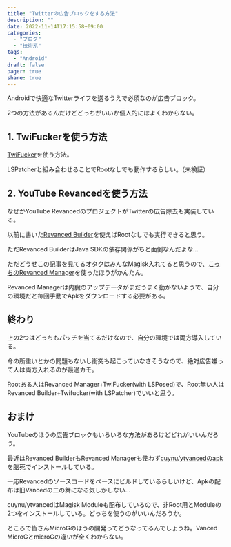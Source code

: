 ```yaml
---
title: "Twitterの広告ブロックをする方法"
description: ""
date: 2022-11-14T17:15:58+09:00
categories:
  - "ブログ"
  - "技術系"
tags:
  - "Android"
draft: false
pager: true
share: true
---
```


Androidで快適なTwitterライフを送るうえで必須なのが広告ブロック。

2つの方法があるんだけどどっちがいいか個人的にはよくわからない。

## 1. TwiFuckerを使う方法

[TwiFucker](https://github.com/Dr-TSNG/TwiFucker)を使う方法。

LSPatcherと組み合わせることでRootなしでも動作するらしい。（未検証）

## 2. YouTube Revancedを使う方法

なぜかYouTube RevancedのプロジェクトがTwitterの広告除去も実装している。

以前に書いた[Revanced Builder](http://hayao.fascode.net/blog/posts/20220713/youtube-revanced-easiest/)を使えばRootなしでも実行できると思う。

ただRevanced BuilderはJava SDKの依存関係がちと面倒なんだよな...

ただどうせこの記事を見てるオタクはみんなMagisk入れてると思うので、[こっちのRevanced Manager](https://github.com/revanced/revanced-manager)を使ったほうがかんたん。

Revanced Managerは内臓のアップデータがまだうまく動かないようで、自分の環境だと毎回手動でApkをダウンロードする必要がある。

## 終わり

上の2つはどっちもパッチを当てるだけなので、自分の環境では両方導入している。

今の所重いとかの問題もないし衝突も起こっていなさそうなので、絶対広告嫌って人は両方入れるのが最適カモ。

Rootある人はRevanced Manager+TwiFucker(with LSPosed)で、Root無い人はRevanced Builder+Twifucker(with LSPatcher)でいいと思う。

## おまけ

YouTubeのほうの広告ブロックもいろいろな方法があるけどどれがいいんだろう。

最近はRevanced BuilderもRevanced Managerも使わず[cuynu/ytvancedのapk](https://github.com/cuynu/ytvanced)を脳死でインストールしている。

一応Revancedのソースコードをベースにビルドしているらしいけど、Apkの配布は旧Vancedの二の舞になる気しかしない...

cuynu/ytvancedはMagisk Moduleも配布しているので、非Root用とModuleの2つをインストールしている。どっちを使うのがいいんだろうか。

ところで皆さんMicroGのほうの開発ってどうなってるんでしょうね。Vanced MicroGとmicroGの違いが全くわからない。
